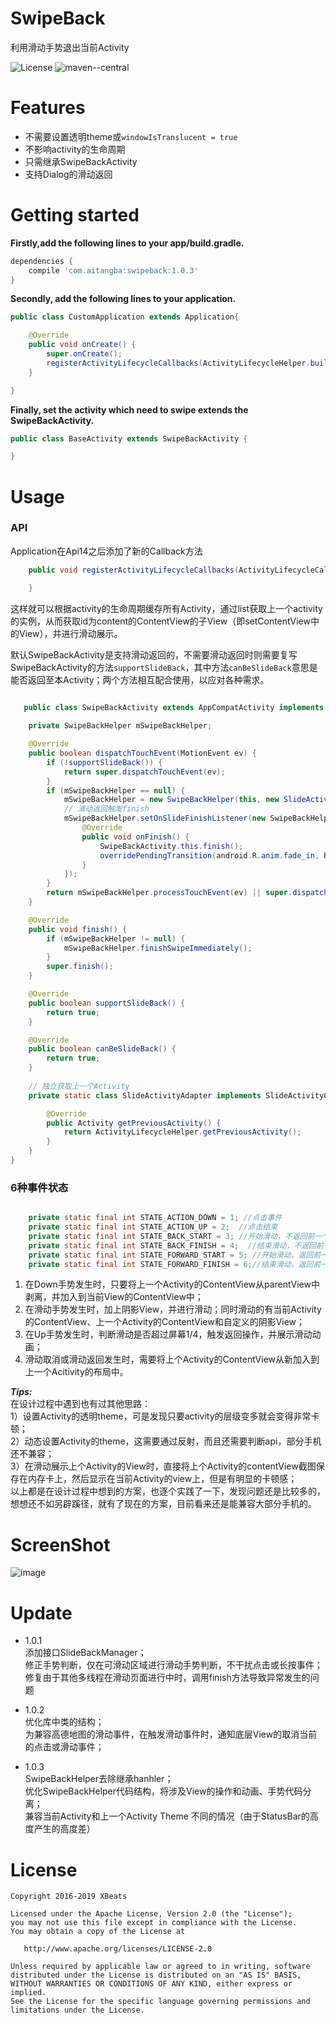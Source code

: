 # SwipeBack
利用滑动手势退出当前Activity  

![License](https://img.shields.io/badge/license-Apache%202.0-blue.svg)
![maven--central](https://img.shields.io/badge/maven--central-1.0.2-blue.svg)

# Features
- 不需要设置透明theme或`windowIsTranslucent = true`
- 不影响activity的生命周期
- 只需继承SwipeBackActivity
- 支持Dialog的滑动返回

# Getting started

**Firstly,add the following lines to your app/build.gradle.** 
```gradle
dependencies {  
    compile 'com.aitangba:swipeback:1.0.3'
}
```  
**Secondly, add the following lines to your application.**
``` java
public class CustomApplication extends Application{

    @Override
    public void onCreate() {
        super.onCreate();
        registerActivityLifecycleCallbacks(ActivityLifecycleHelper.build());
    }

}
```
**Finally, set the activity which need to swipe extends the SwipeBackActivity.**
``` java
public class BaseActivity extends SwipeBackActivity {

}
```

# Usage 
### API
Application在Api14之后添加了新的Callback方法  

``` java  
    public void registerActivityLifecycleCallbacks(ActivityLifecycleCallbacks callback) {

    }
```

这样就可以根据activity的生命周期缓存所有Activity，通过list获取上一个activity的实例，从而获取id为content的ContentView的子View（即setContentView中的View），并进行滑动展示。  

默认SwipeBackActivity是支持滑动返回的，不需要滑动返回时则需要复写SwipeBackActivity的方法`supportSlideBack`，其中方法`canBeSlideBack`意思是能否返回至本Activity；两个方法相互配合使用，以应对各种需求。 
```java
 
   public class SwipeBackActivity extends AppCompatActivity implements SwipeBackHelper.SlideBackManager {

    private SwipeBackHelper mSwipeBackHelper;

    @Override
    public boolean dispatchTouchEvent(MotionEvent ev) {
        if (!supportSlideBack()) {
            return super.dispatchTouchEvent(ev);
        }
        if (mSwipeBackHelper == null) {
            mSwipeBackHelper = new SwipeBackHelper(this, new SlideActivityAdapter());
			// 滑动返回触发finish
            mSwipeBackHelper.setOnSlideFinishListener(new SwipeBackHelper.OnSlideFinishListener() {
                @Override
                public void onFinish() {
                    SwipeBackActivity.this.finish();
                    overridePendingTransition(android.R.anim.fade_in, R.anim.hold_on);
                }
            });
        }
        return mSwipeBackHelper.processTouchEvent(ev) || super.dispatchTouchEvent(ev);
    }

    @Override
    public void finish() {
        if (mSwipeBackHelper != null) {
            mSwipeBackHelper.finishSwipeImmediately();
        }
        super.finish();
    }

    @Override
    public boolean supportSlideBack() {
        return true;
    }

    @Override
    public boolean canBeSlideBack() {
        return true;
    }
		
	// 独立获取上一个Activity
    private static class SlideActivityAdapter implements SlideActivityCallback {

        @Override
        public Activity getPreviousActivity() {
            return ActivityLifecycleHelper.getPreviousActivity();
        }
    }
}
```
### 6种事件状态  

```java  

    private static final int STATE_ACTION_DOWN = 1; //点击事件
    private static final int STATE_ACTION_UP = 2;  //点击结束
    private static final int STATE_BACK_START = 3; //开始滑动，不返回前一个页面
    private static final int STATE_BACK_FINISH = 4;  //结束滑动，不返回前一个页面
    private static final int STATE_FORWARD_START = 5; //开始滑动，返回前一个页面
    private static final int STATE_FORWARD_FINISH = 6;//结束滑动，返回前一个页面
```

1. 在Down手势发生时，只要将上一个Activity的ContentView从parentView中剥离，并加入到当前View的ContentView中；  
2. 在滑动手势发生时，加上阴影View，并进行滑动；同时滑动的有当前Activity的ContentView、上一个Activity的ContentView和自定义的阴影View；  
3. 在Up手势发生时，判断滑动是否超过屏幕1/4，触发返回操作，并展示滑动动画；  
4. 滑动取消或滑动返回发生时，需要将上个Activity的ContentView从新加入到上一个Acitivity的布局中。  

***Tips:***  
在设计过程中遇到也有过其他思路：  
1）设置Activity的透明theme，可是发现只要activity的层级变多就会变得非常卡顿；  
2）动态设置Activity的theme，这需要通过反射，而且还需要判断api，部分手机还不兼容；  
3）在滑动展示上个Activity的View时，直接将上个Activity的contentView截图保存在内存卡上，然后显示在当前Activity的view上，但是有明显的卡顿感；    
以上都是在设计过程中想到的方案，也逐个实践了一下，发现问题还是比较多的，想想还不如另辟蹊径，就有了现在的方案，目前看来还是能兼容大部分手机的。


# ScreenShot

![image](./screenshot/swipeback.gif)

# Update
* 1.0.1  
   添加接口SlideBackManager；  
   修正手势判断，仅在可滑动区域进行滑动手势判断，不干扰点击或长按事件；  
   修复由于其他多线程在滑动页面进行中时，调用finish方法导致异常发生的问题
* 1.0.2  
   优化库中类的结构；  
   为兼容高德地图的滑动事件，在触发滑动事件时，通知底层View的取消当前的点击或滑动事件；  
   
* 1.0.3  
   SwipeBackHelper去除继承hanhler；  
   优化SwipeBackHelper代码结构，将涉及View的操作和动画、手势​代码分离；  
   兼容当前Activity和上一个Activity Theme 不同的情况（由于StatusBar的高度产生的高度差）

# License

    Copyright 2016-2019 XBeats

    Licensed under the Apache License, Version 2.0 (the "License");
    you may not use this file except in compliance with the License.
    You may obtain a copy of the License at
    
       http://www.apache.org/licenses/LICENSE-2.0
    
    Unless required by applicable law or agreed to in writing, software
    distributed under the License is distributed on an "AS IS" BASIS,
    WITHOUT WARRANTIES OR CONDITIONS OF ANY KIND, either express or implied.
    See the License for the specific language governing permissions and
    limitations under the License.